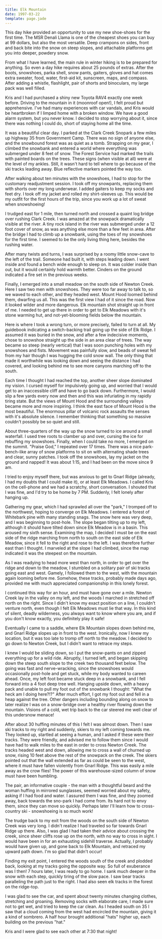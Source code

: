 ```yaml
---
title: Elk Mountain
date: 1997-03-22
template: page.jade
---
```


This day hike provided an opportunity to use my new shoe-shoes for the
first time. The MSR Denali Llama is one of the cheapest shoes you can
buy at 99 dollars, but also the most versatile. Deep crampons on
sides, front and back bite into the snow on steep slopes, and
attachable platforms get you into deeper, powdery snow.

From what I have learned, the main rule in winter hiking is to be
prepared for anything. So even a day hike requires about 25 pounds of
extras. After the boots, snowshoes, parka shell, snow pants, gaiters,
gloves and hat comes extra sweater, food, water, first-aid kit,
sunscreen, maps, and compass. After adding a whistle, flashlight, pair
of shorts and binoculars, my large pack was well filled.

Kris and I had purchased a shiny new Toyota RAV4 exactly one week
before. Driving to the mountain in it (moonroof open!), I felt proud
but apprehensive. I've had many experiences with car vandals, and Kris
would be heartbroken if I limped home with a broken window. We have a
good alarm system, but you never know. I decided to stop worrying
about it, since there was nothing I could do, short of staying home
all the time.

It was a beautiful clear day. I parked at the Clark Creek Snopark a
few miles up highway 35 from Government Camp. There was no sign of
anyone else, and the snowbound forest was as quiet as a
tomb. Strapping on my gear, I climbed the snowbank and entered a world
where everything was submerged under 8 feet of snow. The Forest
Service had marked the trails with painted boards on the trees. These
signs (when visible at all) were at the level of my ankles. Still, it
wasn't hard to tell where to go because of the ski tracks leading
away. Blue reflective markers pointed the way too.

After walking about ten minutes with the snowshoes, I had to stop for
the customary readjustment session. I took off my snowpants, replacing
them with shorts over my long underwear. I added gaiters to keep my
socks and feet dry. I took off my jacket and rolled my shirt-sleeves
up. This would be my outfit for the first hours of the trip, since you
work up a lot of sweat when snowshoeing!

I trudged east for 1 mile, then turned north and crossed a quaint log
bridge over rushing Clark Creek. I was amazed at the snowpack
dramatically visible at the river. A tiny rock island in the river was
submerged under a 12 foot cover of snow, as was anything else more
than a few feet in area. After the bridge I had to climb up a
snowbank, using the toes of my snowshoes for the first time. I seemed
to be the only living thing here, besides the rushing water.

After many twists and turns, I was surprised by a roomy little
snow-cave to the left of the trail. Someone had built it, with steps
leading down. I went inside and found a bench wide enough to sleep
on. It was colder inside than out, but it would certainly hold warmth
better. Cinders on the ground indicated a fire set in the previous
weeks.

Finally, I emerged into a small meadow on the south side of Newton
Creek. Here I saw two men with snowshoes. They were too far away to
talk to, so we waved to each other, and they headed west. Mount Hood
loomed behind them, dwarfing us all. This was the first view I had of
it since the road. Now it looked wilder and more dangerous. Elk
mountain shot straight up in front of me. I needed to get up there in
order to get to Elk Meadows with it's stone warming hut, and
not-yet-blooming fields below the mountain.

Here is where I took a wrong turn, or more precisely, failed to turn
at all. My guidebook indicating a switch-backing trail going up the
side of Elk Ridge. I assumed it was buried in the snow, and after a
few indecisive moments, chose to snowshoe straight up the side in an
area clear of trees. The way became so steep (nearly vertical) that I
was soon punching holes with my snowshoes and fists. Movement was
painfully slow, and beads of sweat fell from my hair though I was
hugging the cold snow wall. The only thing that made it worthwhile was
looking down and seeing the distance I had covered, and looking behind
me to see more canyons marching off to the south.

Each time I thought I had reached the top, another sheer slope
dominated my vision. I cursed myself for impulsively going up, and
worried that I would get to an inaccessible cliff and have to go back
down. Furthermore, I would slip a few yards every now and then and
this was infuriating in my rapidly tiring state. But the views of
Mount Hood and the surrounding valleys became more and more
inspiring. I think the east face of Mount Hood is the most
beautiful. The enormous pillar of volcanic rock assaults the senses
with it's absolute silence. I remember thinking that something so
massive couldn't possibly be so quiet and still.

About three-quarters of the way up the snow turned to ice around a
small waterfall. I used tree roots to clamber up and over, cursing the
ice for rebuffing my snowshoes.  Finally, when I could take no more, I
emerged on the summit. "Praise God," I repeated over 17 times. There
was a nice park-bench-like array of snow platforms to sit on with
alternating shade trees and clear, sunny patches. I took off the
snowshoes, lay my jacket on the ground and napped! It was about 1:15,
and I had been on the move since 9 am.


I tried to enjoy myself there, but was anxious to get to Gnarl Ridge
(already, I had my doubts that I could make it), or at least Elk
Meadows. I called Kris on the cell-phone and we had a scratchy, short
conversation. I shouted that I was fine, and I'd try to be home by 7
PM. Suddenly, I felt lonely after hanging up.

Gathering my gear, which I had sprawled all over the "park," I tromped
off to the northwest, hoping to converge on Elk Meadows. I entered a
forest of Whitebark pine with many standing snags. The snow here was
very deep, and I was beginning to post-hole.  The slope began tilting
up to my left, although it should have tilted down since Elk Meadow is
in a basin. This aroused my sixth sense. Examining the map, I decided
I must be on the east side of the ridge marching from north to south
on the east side of Elk Meadow, since it fell to the right and rose to
the left. I was therefore further east than I thought. I marveled at
the slope I had climbed, since the map indicated it was the steepest
on the mountain.

As I was readying to head more west than north, in order to get over
the ridge and down to the meadow, I stumbled on a solitary pair of ski
tracks going east and west. Gamely, I followed them to the west, with
the mountain again looming before me. Somehow, these tracks, probably
made days ago, provided me with much appreciated companionship in this
lonely forest.

I continued this way for an hour, and must have gone over a
mile. Newton Creek lay in the valley on my left, and the woods I
marched in stretched off north on the right. Since I didn't know my
exact position on a line, I couldn't venture north, even though I felt
Elk Meadows must lie that way. In this kind of silent, deadly
wilderness, you always want to know where you are, and if you don't
know exactly, you definitely play it safe!

Eventually I came to a saddle, where Elk Mountain slopes down behind
me, and Gnarl Ridge slopes up in front to the west. Ironically, now I
knew my location, but it was too late to tromp off north to the
meadow. I decided to go down to Newton Creek, but I didn't want to
retrace my steps.

I knew I would be sliding down, so I put the snow-pants on and zipped
everything up for a wild ride. Abruptly, I turned left, and began
skipping down the steep south slope to the creek two thousand feet
below. The going was fast and nerve-wracking, since the snowshoes
would occasionally post-hole and get stuck, while my body wanted to
careen ahead. Once, my left foot became stuck deep in a snowbank, and
I fell forward into a 4 foot deep tree well. Hanging upside down, with
a heavy pack and unable to pull my foot out of the snowbank I thought:
"What the heck am I doing here?!?" After much effort, I got my foot
out and fell in a heap against the tree. Other dangers including
bounding along on snow to later realize I was on a snow-bridge over a
healthy river flowing down the mountain. Visions of a cold, wet trip
back to the car steered me well clear of this undersnow menace!

After about 30 huffing minutes of this I felt I was almost down. Then
I saw ski tracks to my right and suddenly, skiers to my left coming
towards me. They looked up, startled at seeing a human, and I asked if
these were their tracks. They were friendly, and advised me to follow
them since I would have had to walk miles to the east in order to
cross Newton Creek. The tracks headed west and down, allowing me to
cross a wall of churned up snow, rising 10 feet above the rest of the
snowpack on the creek. The skiers pointed out that the wall extended
as far as could be seen to the west, where it must have fallen
violently from Gnarl Ridge. This was easily a mile away as the crow
flies! The power of this warehouse-sized column of snow must have been
humbling.

The pair, an informative couple - the man with a thoughtful beard and
the woman huffing in mirrored sunglasses, seemed worried about my
safety, asking if I had food and water. I assured them I was fine, and
they zoomed away, back towards the sno-park I had come from.  Its hard
not to envy them, since they can move so quickly. Perhaps later I'll
learn how to cross-country ski - snowshoeing is so much work!

The trudge back to my exit from the woods on the south side of Newton
Creek was very long. I didn't realize I had traveled so far towards
Gnarl Ridge up there. Also, I was glad I had taken their advice about
crossing the creek, since sheer cliffs rose up on the north, with no
way to cross in sight. I would have been in for an exhausting sidehill
traverse. Actually, I probably would have given up, and gone back to
Elk Mountain, and retraced my upward path down. I'm so glad that
didn't occur!

Finding my exit point, I entered the woods south of the creek and
plodded back, looking at my tracks going the opposite way. So full of
exuberance was I then! 7 hours later, I was ready to go home. I sank
much deeper in the snow with each step, quickly tiring of the slow
pace. I saw bear tracks paralleling the path just to the right. I had
also seen elk tracks in the forest on the ridge-top.

I was glad to see the car, and spent about twenty minutes changing
clothes, stretching and groaning. Removing socks with elaborate care,
I made sure not to get wet, and tried to keep the car clean. As I
headed south on 35 I saw that a cloud coming from the west had
encircled the mountain, giving it a kind of sombrero. A half hour
brought additional "hats" higher up, each building on the previous
"hat."

Kris and I were glad to see each other at 7:30 that night!

